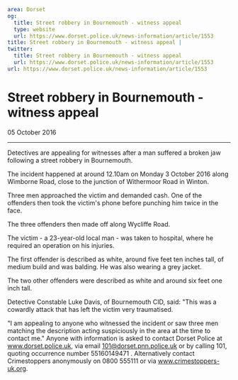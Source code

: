 ```yaml
area: Dorset
og:
  title: Street robbery in Bournemouth - witness appeal
  type: website
  url: https://www.dorset.police.uk/news-information/article/1553
title: Street robbery in Bournemouth - witness appeal |
twitter:
  title: Street robbery in Bournemouth - witness appeal
  url: https://www.dorset.police.uk/news-information/article/1553
url: https://www.dorset.police.uk/news-information/article/1553
```

# Street robbery in Bournemouth - witness appeal

05 October 2016

* * *

Detectives are appealing for witnesses after a man suffered a broken jaw following a street robbery in Bournemouth.

The incident happened at around 12.10am on Monday 3 October 2016 along Wimborne Road, close to the junction of Withermoor Road in Winton.

Three men approached the victim and demanded cash. One of the offenders then took the victim's phone before punching him twice in the face.

The three offenders then made off along Wycliffe Road.

The victim - a 23-year-old local man - was taken to hospital, where he required an operation on his injuries.

The first offender is described as white, around five feet ten inches tall, of medium build and was balding. He was also wearing a grey jacket.

The two other offenders were described as white and around six feet one inch tall.

Detective Constable Luke Davis, of Bournemouth CID, said: "This was a cowardly attack that has left the victim very traumatised.

"I am appealing to anyone who witnessed the incident or saw three men matching the description acting suspiciously in the area at the time to contact me."
Anyone with information is asked to contact Dorset Police at www.dorset.police.uk, via email 101@dorset.pnn.police.uk or by calling 101, quoting occurrence number 55160149471 . Alternatively contact Crimestoppers anonymously on 0800 555111 or via www.crimestoppers-uk.org.
